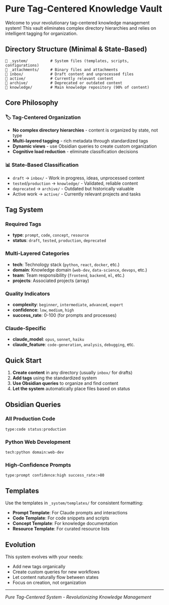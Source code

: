 # Pure Tag-Centered Knowledge Vault

Welcome to your revolutionary tag-centered knowledge management system! This vault eliminates complex directory hierarchies and relies on intelligent tagging for organization.

## Directory Structure (Minimal & State-Based)

```
📁 _system/          # System files (templates, scripts, configurations)
📁 _attachments/     # Binary files and attachments  
📁 inbox/            # Draft content and unprocessed files
📁 active/           # Currently relevant content
📁 archive/          # Deprecated or outdated content
📁 knowledge/        # Main knowledge repository (90% of content)
```

## Core Philosophy

### 🏷️ Tag-Centered Organization
- **No complex directory hierarchies** - content is organized by state, not type
- **Multi-layered tagging** - rich metadata through standardized tags
- **Dynamic views** - use Obsidian queries to create custom organization
- **Cognitive load reduction** - eliminate classification decisions

### 📊 State-Based Classification
- `draft` → `inbox/` - Work in progress, ideas, unprocessed content
- `tested`/`production` → `knowledge/` - Validated, reliable content
- `deprecated` → `archive/` - Outdated but historically valuable
- Active work → `active/` - Currently relevant projects and tasks

## Tag System

### Required Tags
- **type**: `prompt`, `code`, `concept`, `resource`
- **status**: `draft`, `tested`, `production`, `deprecated`

### Multi-Layered Categories
- **tech**: Technology stack (`python`, `react`, `docker`, etc.)
- **domain**: Knowledge domain (`web-dev`, `data-science`, `devops`, etc.)
- **team**: Team responsibility (`frontend`, `backend`, `ml`, etc.)
- **projects**: Associated projects (array)

### Quality Indicators
- **complexity**: `beginner`, `intermediate`, `advanced`, `expert`
- **confidence**: `low`, `medium`, `high`
- **success_rate**: 0-100 (for prompts and processes)

### Claude-Specific
- **claude_model**: `opus`, `sonnet`, `haiku`
- **claude_feature**: `code-generation`, `analysis`, `debugging`, etc.

## Quick Start

1. **Create content** in any directory (usually `inbox/` for drafts)
2. **Add tags** using the standardized system
3. **Use Obsidian queries** to organize and find content
4. **Let the system** automatically place files based on status

## Obsidian Queries

### All Production Code
```query
type:code status:production
```

### Python Web Development
```query
tech:python domain:web-dev
```

### High-Confidence Prompts
```query
type:prompt confidence:high success_rate:>80
```

## Templates

Use the templates in `_system/templates/` for consistent formatting:
- **Prompt Template**: For Claude prompts and interactions
- **Code Template**: For code snippets and scripts
- **Concept Template**: For knowledge documentation
- **Resource Template**: For curated resource lists

## Evolution

This system evolves with your needs:
- Add new tags organically
- Create custom queries for new workflows  
- Let content naturally flow between states
- Focus on creation, not organization

---
*Pure Tag-Centered System - Revolutionizing Knowledge Management*
